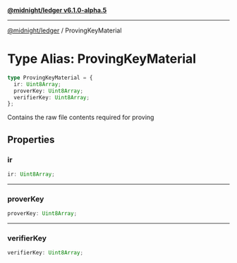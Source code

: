 [**@midnight/ledger v6.1.0-alpha.5**](../README.md)

***

[@midnight/ledger](../globals.md) / ProvingKeyMaterial

# Type Alias: ProvingKeyMaterial

```ts
type ProvingKeyMaterial = {
  ir: Uint8Array;
  proverKey: Uint8Array;
  verifierKey: Uint8Array;
};
```

Contains the raw file contents required for proving

## Properties

### ir

```ts
ir: Uint8Array;
```

***

### proverKey

```ts
proverKey: Uint8Array;
```

***

### verifierKey

```ts
verifierKey: Uint8Array;
```
